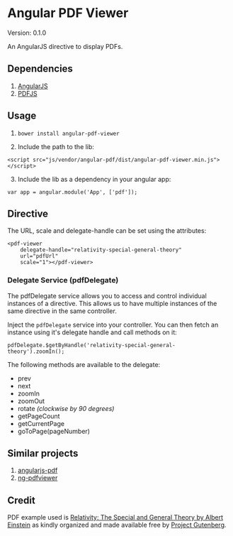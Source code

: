 # Angular PDF Viewer

Version: 0.1.0

An AngularJS directive to display PDFs.


## Dependencies

1. [AngularJS](http://angularjs.org/)
1. [PDFJS](http://mozilla.github.io/pdf.js/)


## Usage

1. `bower install angular-pdf-viewer`

2. Include the path to the lib:

```
<script src="js/vendor/angular-pdf/dist/angular-pdf-viewer.min.js"></script>
```

3. Include the lib as a dependency in your angular app:

```
var app = angular.module('App', ['pdf']);
```


## Directive

The URL, scale and delegate-handle can be set using the attributes:

```
<pdf-viewer
    delegate-handle="relativity-special-general-theory"
    url="pdfUrl"
    scale="1"></pdf-viewer>
```


### Delegate Service (pdfDelegate)

The pdfDelegate service allows you to access and control individual instances of a directive. This allows us to have multiple instances of the same directive in the same controller.

Inject the `pdfDelegate` service into your controller. You can then fetch an instance using it's delegate handle and call methods on it:

```
pdfDelegate.$getByHandle('relativity-special-general-theory').zoomIn();
```

The following methods are available to the delegate:
- prev
- next
- zoomIn
- zoomOut
- rotate *(clockwise by 90 degrees)*
- getPageCount
- getCurrentPage
- goToPage(pageNumber)


## Similar projects

1. [angularjs-pdf](https://github.com/sayanee/angularjs-pdf)
2. [ng-pdfviewer](https://github.com/akrennmair/ng-pdfviewer)


## Credit

PDF example used is [Relativity: The Special and General Theory by Albert Einstein](http://www.gutenberg.org/ebooks/30155) as kindly organized and made available free by [Project Gutenberg](http://www.gutenberg.org/wiki/Main_Page).